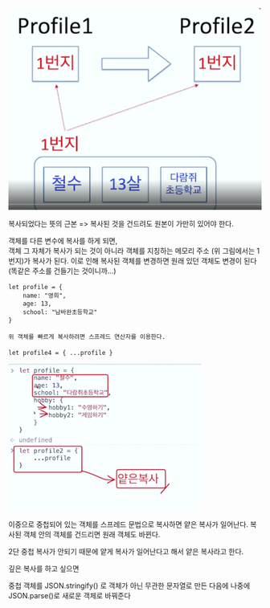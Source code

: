 ![](../Lecture_Image/객체의%20복사.png)

복사되었다는 뜻의 근본 => 복사된 것을 건드려도 원본이 가만히 있어야 한다.

객체를 다른 변수에 복사를 하게 되면,   
객체 그 자체가 복사가 되는 것이 아니라
객체를 지칭하는 메모리 주소 (위 그림에서는 1번지)가 복사가 된다.
이로 인해 복사된 객체를 변경하면 원래 있던 객체도 변경이 된다 (똑같은 주소를 건들기는 것이니까...)

    let profile = {
        name: "영희",
        age: 13,
        school: "남바완초등학교"
    }
    
    위 객체를 빠르게 복사하려면 스프레드 연산자를 이용한다.

    let profile4 = { ...profile }

![](../Lecture_Image/얕은%20복사.png)

이중으로 중첩되어 있는 객체를 스프레드 문법으로 복사하면 얕은 복사가 일어난다.
복사된 객체 안의 객체를 건드리면 원래 객체도 바뀐다.

2단 중첩 복사가 안되기 때문에 얕게 복사가 일어난다고 해서 얕은 복사라고 한다.

깊은 복사를 하고 싶으면

중첩 객체를 JSON.stringify() 로 객체가 아닌 무관한 문자열로 만든 다음에 
나중에 JSON.parse()로 새로운 객체로 바꿔준다
